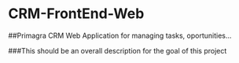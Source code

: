 # CRM-FrontEnd-Web


##Primagra CRM Web Application for managing tasks, oportunities...

###This should be an overall description for the goal of this project

